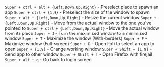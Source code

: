 `Super + ctrl + alt + {Left,Down,Up,Right}` - Preselect place to spawn an app
`Super + ctrl + {1,9}` - Preselect the size of the window to spawn
`Super + alt + {Left,Down,Up,Right}` - Resize the current window
`Super + {Left,Down,Up,Right}` - Move from the actual window to the one you've pointed to
`Super + ctrl + {Left,Down,Up,Right}` - Move the actual window from its place
`Super + S` - Turn the maximized window to a minimized window
`Super + T` - Maximize the window (With-borders)
`Super + F` - Maximize window (Full-screen)
`Super + D` - Open Rofi to select an app to open
`Super + {1,9}` - Change working window
`Super + Shift + {1,9}` - Send app to other window
`Super + Shift + f` - Open Firefox with firejail
`Super + alt + q` - Go back to login screen